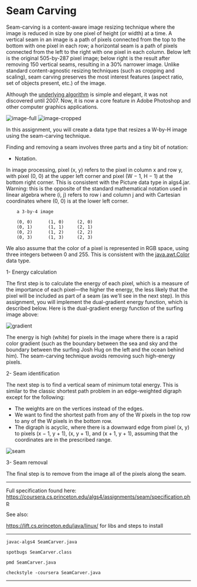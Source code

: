 # Seam Carving
Seam-carving is a content-aware image resizing technique where the image is reduced in size by one pixel of height (or width) at a time. A vertical seam in an image is a path of pixels connected from the top to the bottom with one pixel in each row; a horizontal seam is a path of pixels connected from the left to the right with one pixel in each column. Below left is the original 505-by-287 pixel image; below right is the result after removing 150 vertical seams, resulting in a 30% narrower image. Unlike standard content-agnostic resizing techniques (such as cropping and scaling), seam carving preserves the most interest features (aspect ratio, set of objects present, etc.) of the image.

Although the [underlying algorithm](https://www.youtube.com/watch?v=6NcIJXTlugc) is simple and elegant, it was not discovered until 2007. Now, it is now a core feature in Adobe Photoshop and other computer graphics applications.

![image-full](https://coursera.cs.princeton.edu/algs4/assignments/seam/HJoceanSmall.png) ![image-cropped](https://coursera.cs.princeton.edu/algs4/assignments/seam/HJoceanSmallShrunk.png)

In this assignment, you will create a data type that resizes a W-by-H image using the seam-carving technique.

Finding and removing a seam involves three parts and a tiny bit of notation:

 - Notation. 
 
 In image processing, pixel (x, y) refers to the pixel in column x and row y, with pixel (0, 0) at the upper left corner and pixel (W − 1, H − 1) at the bottom right corner. This is consistent with the Picture data type in algs4.jar. Warning: this is the opposite of the standard mathematical notation used in linear algebra where (i, j) refers to row i and column j and with Cartesian coordinates where (0, 0) is at the lower left corner.

        a 3-by-4 image

        (0, 0)      (1, 0)     (2, 0) 
        (0, 1)      (1, 1)     (2, 1)  
        (0, 2)      (1, 2)     (2, 2)  
        (0, 3)      (1, 3)     (2, 3)   
  
 
We also assume that the color of a pixel is represented in RGB space, using three integers between 0 and 255. This is consistent with the [java.awt.Color](http://docs.oracle.com/javase/7/docs/api/java/awt/Color.html) data type.

1- Energy calculation

The first step is to calculate the energy of each pixel, which is a measure of the importance of each pixel—the higher the energy, the less likely that the pixel will be included as part of a seam (as we'll see in the next step). In this assignment, you will implement the dual-gradient energy function, which is described below. Here is the dual-gradient energy function of the surfing image above:

![gradient](https://coursera.cs.princeton.edu/algs4/assignments/seam/HJoceanSmallEnergy.png)


The energy is high (white) for pixels in the image where there is a rapid color gradient (such as the boundary between the sea and sky and the boundary between the surfing Josh Hug on the left and the ocean behind him). The seam-carving technique avoids removing such high-energy pixels.

2- Seam identification

The next step is to find a vertical seam of minimum total energy. This is similar to the classic shortest path problem in an edge-weighted digraph except for the following:

  - The weights are on the vertices instead of the edges.
  - We want to find the shortest path from any of the W pixels in the top row to any of the W pixels in the bottom row.
  - The digraph is acyclic, where there is a downward edge from pixel (x, y) to pixels (x − 1, y + 1), (x, y + 1), and (x + 1, y + 1), assuming that the coordinates are in the prescribed range.
   
![seam](https://coursera.cs.princeton.edu/algs4/assignments/seam/HJoceanSmallVerticalSeam.png)

3- Seam removal

The final step is to remove from the image all of the pixels along the seam.


***

Full specification found here:
https://coursera.cs.princeton.edu/algs4/assignments/seam/specification.php

See also:

https://lift.cs.princeton.edu/java/linux/ for libs and steps to install
***

  `javac-algs4 SeamCarver.java `
  
  `spotbugs SeamCarver.class` 
  
  `pmd SeamCarver.java` 
  
  `checkstyle -coursera SeamCarver.java` 

***
